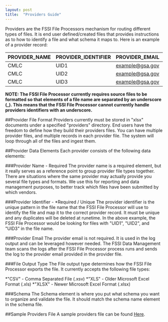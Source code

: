 ```yaml
---
layout: post
title:  "Providers Guide"
---
```


Providers are the FSSI File Processors mechanism for routing different types of files. It is end user defined/created files that provides instructions as to how to identify a file and what schema it maps to. Here is an example of a provider record:


| PROVIDER_NAME | PROVIDER_IDENTIFIER | PROVIDER_EMAIL  | FILE_OUTPUT_TYPE | SCHEMA |
| ------------- | ------------------- | --------------- | ---------------- | ------ | 
| CMLC          | UID1                | example@gsa.gov | CSV              | CMLC_1 | 
| CMLC          | UID2                | example@gsa.gov | CSV              | CMLC_2 | 
| CMLC          | UID3                | example@gsa.gov | CSV              | CMLC_2 | 



**NOTE: The FSSI File Processor currently requires source files to be formatted so that elements of a file name are separated by an underscore (_). This means that the FSSI File Processor cannot currently handle providers identifiers with an underscore.**


##Provider File Format
Providers currently must be stored in "xlsx" documents under a specified "providers" directory. End users have the freedom to define how they build their providers files. You can have multiple provider files, and multiple records in each provider file. The system will loop through all of the files and ingest them.

##Provider Data Elements
Each provider consists of the following data elements:

###Provider Name - Required
The provider name is a required element, but it really serves as a reference point to group provider file types together. There are situations where the same provider may actually provide you several file types and formats. We use this for reporting and data management purposes, to better track which files have been submitted by which vendors.


###Provider Identifier - *Required / Unique
The provider identifier is the unique pattern in the file name that the FSSI File Processor will use to identify the file and map it to the correct provider record. It must be unique and any duplicates will be deleted at runetime. In the above example, the FSSI File Processor would be looking for files with "UID1", "UID2", and "UID3" in the file name. 


###Provider Email
The provider email is not required. It is used in the log output and can be leveraged however needed. The FSSI Data Management team scans the logs after the FSSI File Processor process runs and sends the log to the provider email provided in the provider file.


###File Output Type
The File output type determines how the FSSI File Processor exports the file. It currently accepts the following file types:

*"CSV" - Comma Separated File (.xsv)
*"XLS" - Older Microsoft Excel Format (.xls)
*"XLSX" - Newer Microsoft Excel Format (.xlsx)


###Schema
The Schema element is where you put what schema you want to organize and validate the file. It should match the schema name element in the schema file.


##Sample Providers File
A sample providers file can be found [Here](https://github.com/GSA/fssi-file-processor/blob/master/samplefiles/providers/providers.xlsx).



